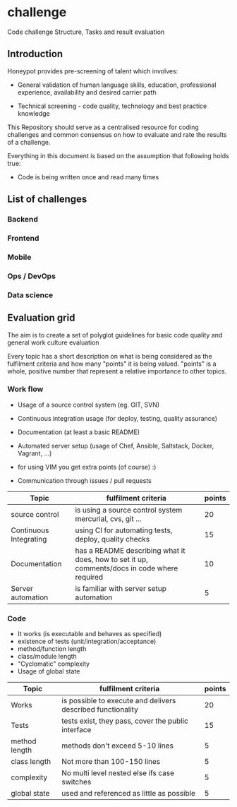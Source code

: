 # challenge
Code challenge Structure, Tasks and result evaluation

## Introduction

Honeypot provides pre-screening of talent which involves:

  * General validation of human language skills, education,
professional experience, availability and desired carrier path

  * Technical screening - code quality, technology and best practice
knowledge

This Repository should serve as a centralised resource for coding
challenges and common consensus on how to evaluate and rate the
results of a challenge.

Everything in this document is based on the assumption
that following holds true:

  * Code is being written once and read many times

## List of challenges

### Backend

### Frontend

### Mobile

### Ops / DevOps

### Data science

## Evaluation grid

The aim is to create a set of polyglot guidelines for basic code
quality and general work culture evaluation

Every topic has a short description on what is being considered as
the fulfilment criteria and how many "points" it is being valued.
"points" is a whole, positive number that represent a relative importance
to other topics.

### Work flow

* Usage of a source control system (eg. GIT, SVN)
* Continuous integration usage (for deploy, testing, quality assurance)
* Documentation (at least a basic README)
* Automated server setup (usage of Chef, Ansible, Saltstack, Docker, Vagrant, ...)
* for using VIM you get extra points (of course) :)

* Communication through issues / pull requests

Topic | fulfilment criteria | points
--- | --- | ---
source control | is using a source control system mercurial, cvs, git ... | 20
Continuous Integrating | using CI for automating tests, deploy, quality checks | 15
Documentation | has a README describing what it does, how to set it up, comments/docs in code where required | 10
Server automation | is familiar with server setup automation | 5

### Code

* It works (is executable and behaves as specified)
* existence of tests (unit/integration/acceptance)
* method/function length
* class/module length
* "Cyclomatic" complexity
* Usage of global state

Topic | fulfilment criteria | points
--- | --- | ---
Works | is possible to execute and delivers described functionality | 20
Tests | tests exist, they pass, cover the public interface | 15
method length | methods don't exceed 5-10 lines | 5
class length | Not more than 100-150 lines | 5
complexity | No multi level nested else ifs case switches | 5
global state | used and referenced as little as possible | 5

